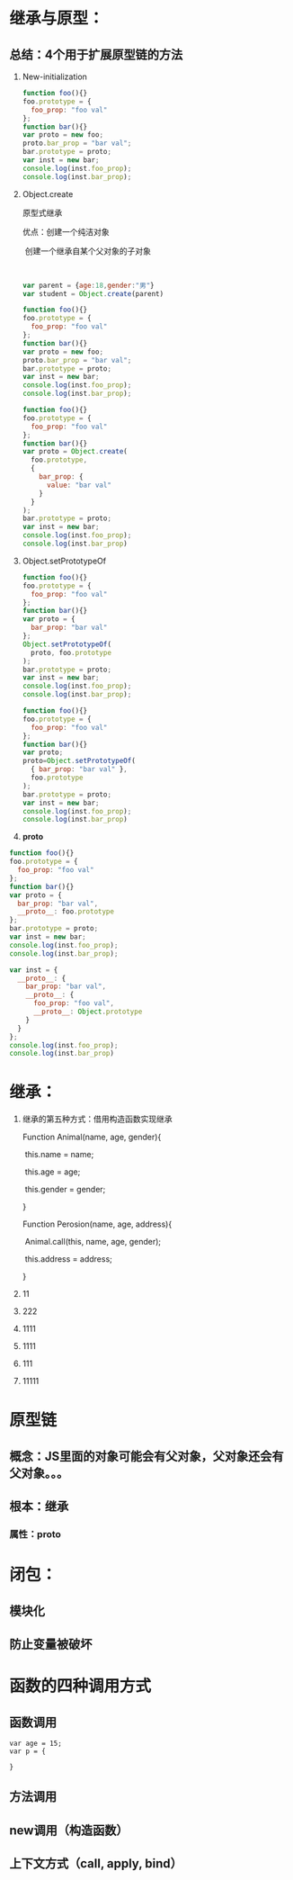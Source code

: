 # 继承与原型：

## 总结：4个用于扩展原型链的方法

1. New-initialization

   ```javascript
   function foo(){}
   foo.prototype = {
     foo_prop: "foo val"
   };
   function bar(){}
   var proto = new foo;
   proto.bar_prop = "bar val";
   bar.prototype = proto;
   var inst = new bar;
   console.log(inst.foo_prop);
   console.log(inst.bar_prop);
   ```

   

2. Object.create

   原型式继承

   优点：创建一个纯洁对象

   ​			创建一个继承自某个父对象的子对象

   ​			

   ```javascript
   var parent = {age:18,gender:"男"}
   var student = Object.create(parent)
   ```

   

   ```javascript
   function foo(){}
   foo.prototype = {
     foo_prop: "foo val"
   };
   function bar(){}
   var proto = new foo;
   proto.bar_prop = "bar val";
   bar.prototype = proto;
   var inst = new bar;
   console.log(inst.foo_prop);
   console.log(inst.bar_prop);
   ```

   ```javascript
   function foo(){}
   foo.prototype = {
     foo_prop: "foo val"
   };
   function bar(){}
   var proto = Object.create(
     foo.prototype,
     {
       bar_prop: {
         value: "bar val"
       }
     }
   );
   bar.prototype = proto;
   var inst = new bar;
   console.log(inst.foo_prop);
   console.log(inst.bar_prop)
   ```

   

3. Object.setPrototypeOf

   ```javascript
   function foo(){}
   foo.prototype = {
     foo_prop: "foo val"
   };
   function bar(){}
   var proto = {
     bar_prop: "bar val"
   };
   Object.setPrototypeOf(
     proto, foo.prototype
   );
   bar.prototype = proto;
   var inst = new bar;
   console.log(inst.foo_prop);
   console.log(inst.bar_prop);
   ```

   ```javascript
   function foo(){}
   foo.prototype = {
     foo_prop: "foo val"
   };
   function bar(){}
   var proto;
   proto=Object.setPrototypeOf(
     { bar_prop: "bar val" },
     foo.prototype
   );
   bar.prototype = proto;
   var inst = new bar;
   console.log(inst.foo_prop);
   console.log(inst.bar_prop)
   ```

   

4. __proto__

```javascript
function foo(){}
foo.prototype = {
  foo_prop: "foo val"
};
function bar(){}
var proto = {
  bar_prop: "bar val",
  __proto__: foo.prototype
};
bar.prototype = proto;
var inst = new bar;
console.log(inst.foo_prop);
console.log(inst.bar_prop);
```

```javascript
var inst = {
  __proto__: {
    bar_prop: "bar val",
    __proto__: {
      foo_prop: "foo val",
      __proto__: Object.prototype
    }
  }
};
console.log(inst.foo_prop);
console.log(inst.bar_prop)
```

# 继承：

1. 继承的第五种方式：借用构造函数实现继承

   Function Animal(name, age, gender){

   ​	this.name = name;

   ​	this.age = age;

   ​	this.gender = gender;

   }

   Function  Perosion(name, age, address){

   ​	Animal.call(this, name, age, gender);

   ​	this.address = address;

   }

2. 11

3. 222

4. 1111

5. 1111

6. 111

7. 11111

# 原型链

## 概念：JS里面的对象可能会有父对象，父对象还会有父对象。。。

## 根本：继承

### 	 属性：__proto__

# 闭包：

## 模块化

## 防止变量被破坏

# 函数的四种调用方式

## 函数调用

```
var age = 15;
var p = {
	
}
```



## 方法调用

## new调用（构造函数）

## 上下文方式（call, apply, bind）



